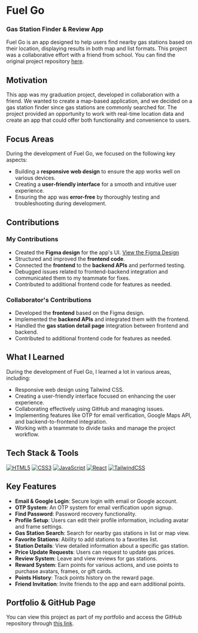 # Fuel Go

### Gas Station Finder & Review App

Fuel Go is an app designed to help users find nearby gas stations based on their location, displaying results in both map and list formats. This project was a collaborative effort with a friend from school. You can find the original project repository [here]([ORIGINAL_REPO_LINK](https://github.com/harinder24/FuelGo)).

## Motivation

This app was my graduation project, developed in collaboration with a friend. We wanted to create a map-based application, and we decided on a gas station finder since gas stations are commonly searched for. The project provided an opportunity to work with real-time location data and create an app that could offer both functionality and convenience to users.

## Focus Areas

During the development of Fuel Go, we focused on the following key aspects:
- Building a **responsive web design** to ensure the app works well on various devices.
- Creating a **user-friendly interface** for a smooth and intuitive user experience.
- Ensuring the app was **error-free** by thoroughly testing and troubleshooting during development.

## Contributions

### My Contributions
- Created the **Figma design** for the app's UI. [View the Figma Design]([FIGMA_LINK](https://www.figma.com/community/file/1425250046832718731/fuel-go))
- Structured and improved the **frontend code**.
- Connected the **frontend** to the **backend APIs** and performed testing.
- Debugged issues related to frontend-backend integration and communicated them to my teammate for fixes.
- Contributed to additional frontend code for features as needed.

### Collaborator's Contributions
- Developed the **frontend** based on the Figma design.
- Implemented the **backend APIs** and integrated them with the frontend.
- Handled the **gas station detail page** integration between frontend and backend.
- Contributed to additional frontend code for features as needed.

## What I Learned

During the development of Fuel Go, I learned a lot in various areas, including:
- Responsive web design using Tailwind CSS.
- Creating a user-friendly interface focused on enhancing the user experience.
- Collaborating effectively using GitHub and managing issues.
- Implementing features like OTP for email verification, Google Maps API, and backend-to-frontend integration.
- Working with a teammate to divide tasks and manage the project workflow.

## Tech Stack & Tools
[![HTML5](https://img.shields.io/badge/HTML5-E34F26?style=for-the-badge&logo=html5&logoColor=white)](https://developer.mozilla.org/en-US/docs/Web/HTML) [![CSS3](https://img.shields.io/badge/CSS3-1572B6?style=for-the-badge&logo=css3&logoColor=white)](https://developer.mozilla.org/en-US/docs/Web/CSS) [![JavaScript](https://img.shields.io/badge/JavaScript-F7DF1E?style=for-the-badge&logo=javascript&logoColor=black)](https://developer.mozilla.org/en-US/docs/Web/JavaScript) [![React](https://img.shields.io/badge/React-61DAFB?style=for-the-badge&logo=react&logoColor=black)](https://react.dev/) [![TailwindCSS](https://img.shields.io/badge/TailwindCSS-38B2AC?style=for-the-badge&logo=tailwind-css&logoColor=white)](https://tailwindcss.com/)

## Key Features

- **Email & Google Login**: Secure login with email or Google account.
- **OTP System**: An OTP system for email verification upon signup.
- **Find Password**: Password recovery functionality.
- **Profile Setup**: Users can edit their profile information, including avatar and frame settings.
- **Gas Station Search**: Search for nearby gas stations in list or map view.
- **Favorite Stations**: Ability to add stations to a favorites list.
- **Station Details**: View detailed information about a specific gas station.
- **Price Update Requests**: Users can request to update gas prices.
- **Review System**: Leave and view reviews for gas stations.
- **Reward System**: Earn points for various actions, and use points to purchase avatars, frames, or gift cards.
- **Points History**: Track points history on the reward page.
- **Friend Invitation**: Invite friends to the app and earn additional points.

## Portfolio & GitHub Page

You can view this project as part of my portfolio and access the GitHub repository through [this link]([YOUR_GITHUB_REPO_LINK](https://qwery1237.github.io/portfolio/)).

